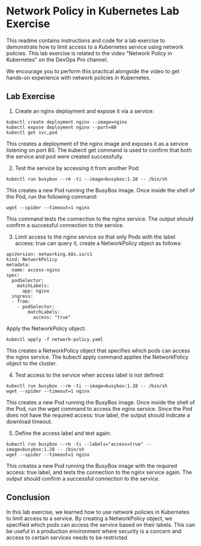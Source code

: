 # Network Policy in Kubernetes Lab Exercise

This readme contains instructions and code for a lab exercise to demonstrate how to limit access to a Kubernetes service using network policies. This lab exercise is related to the video "Network Policy in Kubernetes" on the DevOps Pro channel.

We encourage you to perform this practical alongside the video to get hands-on experience with network policies in Kubernetes.

## Lab Exercise
1. Create an nginx deployment and expose it via a service:
```
kubectl create deployment nginx --image=nginx
kubectl expose deployment nginx --port=80
kubectl get svc,pod
```

This creates a deployment of the nginx image and exposes it as a service listening on port 80. The kubectl get command is used to confirm that both the service and pod were created successfully.

2. Test the service by accessing it from another Pod:
```
kubectl run busybox --rm -ti --image=busybox:1.28 -- /bin/sh
```

This creates a new Pod running the BusyBox image. Once inside the shell of the Pod, run the following command:

```
wget --spider --timeout=1 nginx
```

This command tests the connection to the nginx service. The output should confirm a successful connection to the service.

3. Limit access to the nginx service so that only Pods with the label access: true can query it, create a NetworkPolicy object as follows:

```
apiVersion: networking.k8s.io/v1
kind: NetworkPolicy
metadata:
  name: access-nginx
spec:
  podSelector:
    matchLabels:
      app: nginx
  ingress:
  - from:
    - podSelector:
        matchLabels:
          access: "true"
```

Apply the NetworkPolicy object:

```
kubectl apply -f network-policy.yaml
```

This creates a NetworkPolicy object that specifies which pods can access the nginx service. The kubectl apply command applies the NetworkPolicy object to the cluster.

4. Test access to the service when access label is not defined:

```
kubectl run busybox --rm -ti --image=busybox:1.28 -- /bin/sh
wget --spider --timeout=1 nginx
```

This creates a new Pod running the BusyBox image. Once inside the shell of the Pod, run the wget command to access the nginx service. Since the Pod does not have the required access: true label, the output should indicate a download timeout.

5. Define the access label and test again:

```
kubectl run busybox --rm -ti --labels="access=true" --image=busybox:1.28 -- /bin/sh
wget --spider --timeout=1 nginx
```

This creates a new Pod running the BusyBox image with the required access: true label, and tests the connection to the nginx service again. The output should confirm a successful connection to the service.

## Conclusion
In this lab exercise, we learned how to use network policies in Kubernetes to limit access to a service. By creating a NetworkPolicy object, we specified which pods can access the service based on their labels. This can be useful in a production environment where security is a concern and access to certain services needs to be restricted.
